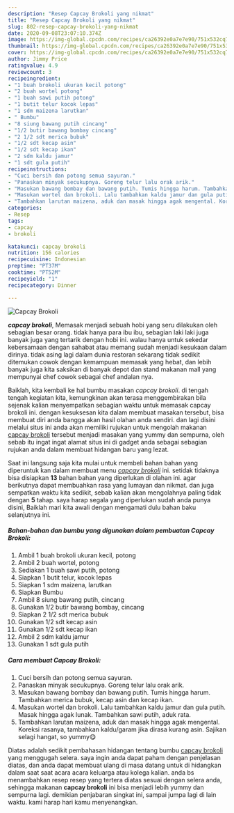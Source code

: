 ```yaml
---
description: "Resep Capcay Brokoli yang nikmat"
title: "Resep Capcay Brokoli yang nikmat"
slug: 802-resep-capcay-brokoli-yang-nikmat
date: 2020-09-08T23:07:10.374Z
image: https://img-global.cpcdn.com/recipes/ca26392e0a7e7e90/751x532cq70/capcay-brokoli-foto-resep-utama.jpg
thumbnail: https://img-global.cpcdn.com/recipes/ca26392e0a7e7e90/751x532cq70/capcay-brokoli-foto-resep-utama.jpg
cover: https://img-global.cpcdn.com/recipes/ca26392e0a7e7e90/751x532cq70/capcay-brokoli-foto-resep-utama.jpg
author: Jimmy Price
ratingvalue: 4.9
reviewcount: 3
recipeingredient:
- "1 buah brokoli ukuran kecil potong"
- "2 buah wortel potong"
- "1 buah sawi putih potong"
- "1 butit telur kocok lepas"
- "1 sdm maizena larutkan"
- " Bumbu"
- "8 siung bawang putih cincang"
- "1/2 butir bawang bombay cincang"
- "2 1/2 sdt merica bubuk"
- "1/2 sdt kecap asin"
- "1/2 sdt kecap ikan"
- "2 sdm kaldu jamur"
- "1 sdt gula putih"
recipeinstructions:
- "Cuci bersih dan potong semua sayuran."
- "Panaskan minyak secukupnya. Goreng telur lalu orak arik."
- "Masukan bawang bombay dan bawang putih. Tumis hingga harum. Tambahkan merica bubuk, kecap asin dan kecap ikan."
- "Masukan wortel dan brokoli. Lalu tambahkan kaldu jamur dan gula putih. Masak hingga agak lunak. Tambahkan sawi putih, aduk rata."
- "Tambahkan larutan maizena, aduk dan masak hingga agak mengental. Koreksi rasanya, tambahkan kaldu/garam jika dirasa kurang asin. Sajikan selagi hangat, so yummy😋"
categories:
- Resep
tags:
- capcay
- brokoli

katakunci: capcay brokoli 
nutrition: 156 calories
recipecuisine: Indonesian
preptime: "PT37M"
cooktime: "PT52M"
recipeyield: "1"
recipecategory: Dinner

---
```



![Capcay Brokoli](https://img-global.cpcdn.com/recipes/ca26392e0a7e7e90/751x532cq70/capcay-brokoli-foto-resep-utama.jpg)

<b><i>capcay brokoli</i></b>, Memasak menjadi sebuah hobi yang seru dilakukan oleh sebagian besar orang. tidak hanya para ibu ibu, sebagian laki laki juga banyak juga yang tertarik dengan hobi ini. walau hanya untuk sekedar kebersamaan dengan sahabat atau memang sudah menjadi kesukaan dalam dirinya. tidak asing lagi dalam dunia restoran sekarang tidak sedikit ditemukan cowok dengan kemampuan memasak yang hebat, dan lebih banyak juga kita saksikan di banyak depot dan stand makanan mall yang mempunyai chef cowok sebagai chef andalan nya.



Baiklah, kita kembali ke hal bumbu masakan <i>capcay brokoli</i>. di tengah tengah kegiatan kita, kemungkinan akan terasa menggembirakan bila sejenak kalian menyempatkan sebagian waktu untuk memasak capcay brokoli ini. dengan kesuksesan kita dalam membuat masakan tersebut, bisa membuat diri anda bangga akan hasil olahan anda sendiri. dan lagi disini melalui situs ini anda akan memiliki rujukan untuk mengolah makanan <u>capcay brokoli</u> tersebut menjadi masakan yang yummy dan sempurna, oleh sebab itu ingat ingat alamat situs ini di gadget anda sebagai sebagian rujukan anda dalam membuat hidangan baru yang lezat.


Saat ini langsung saja kita mulai untuk membeli bahan bahan yang diperuntuk kan dalam membuat menu <u><i>capcay brokoli</i></u> ini. setidak tidaknya bisa disiapkan <b>13</b> bahan bahan yang diperlukan di olahan ini. agar berikutnya dapat membuahkan rasa yang lumayan dan nikmat. dan juga sempatkan waktu kita sedikit, sebab kalian akan mengolahnya paling tidak dengan <b>5</b> tahap. saya harap segala yang diperlukan sudah anda punya disini, Baiklah mari kita awali dengan mengamati dulu bahan baku selanjutnya ini.

<!--inarticleads1-->

##### Bahan-bahan dan bumbu yang digunakan dalam pembuatan Capcay Brokoli:

1. Ambil 1 buah brokoli ukuran kecil, potong
1. Ambil 2 buah wortel, potong
1. Sediakan 1 buah sawi putih, potong
1. Siapkan 1 butit telur, kocok lepas
1. Siapkan 1 sdm maizena, larutkan
1. Siapkan  Bumbu
1. Ambil 8 siung bawang putih, cincang
1. Gunakan 1/2 butir bawang bombay, cincang
1. Siapkan 2 1/2 sdt merica bubuk
1. Gunakan 1/2 sdt kecap asin
1. Gunakan 1/2 sdt kecap ikan
1. Ambil 2 sdm kaldu jamur
1. Gunakan 1 sdt gula putih




<!--inarticleads2-->

##### Cara membuat Capcay Brokoli:

1. Cuci bersih dan potong semua sayuran.
1. Panaskan minyak secukupnya. Goreng telur lalu orak arik.
1. Masukan bawang bombay dan bawang putih. Tumis hingga harum. Tambahkan merica bubuk, kecap asin dan kecap ikan.
1. Masukan wortel dan brokoli. Lalu tambahkan kaldu jamur dan gula putih. Masak hingga agak lunak. Tambahkan sawi putih, aduk rata.
1. Tambahkan larutan maizena, aduk dan masak hingga agak mengental. Koreksi rasanya, tambahkan kaldu/garam jika dirasa kurang asin. Sajikan selagi hangat, so yummy😋




Diatas adalah sedikit pembahasan hidangan tentang bumbu <u>capcay brokoli</u> yang menggugah selera. saya ingin anda dapat paham dengan penjelasan diatas, dan anda dapat membuat ulang di masa datang untuk di hidangkan dalam saat saat acara acara keluarga atau kolega kalian. anda bs menambahkan resep resep yang tertera diatas sesuai dengan selera anda, sehingga makanan <b>capcay brokoli</b> ini bisa menjadi lebih yummy dan sempurna lagi. demikian penjabaran singkat ini, sampai jumpa lagi di lain waktu. kami harap hari kamu menyenangkan.
